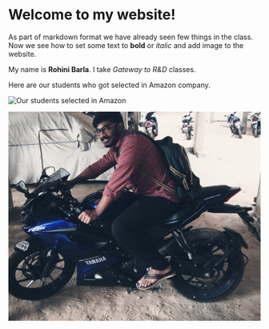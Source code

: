 # Welcome to my website!

As part of markdown format we have already seen few things in the class. Now we see how to set some text to **bold** or _italic_ and add image to the website.

My name is **Rohini Barla**. I take _Gateway to R&D_ classes.

Here are our students who got selected in Amazon company.

![Our students selected in Amazon](our-students-photo.jpg)

![enjoyment in my college](sathwik.jpg)